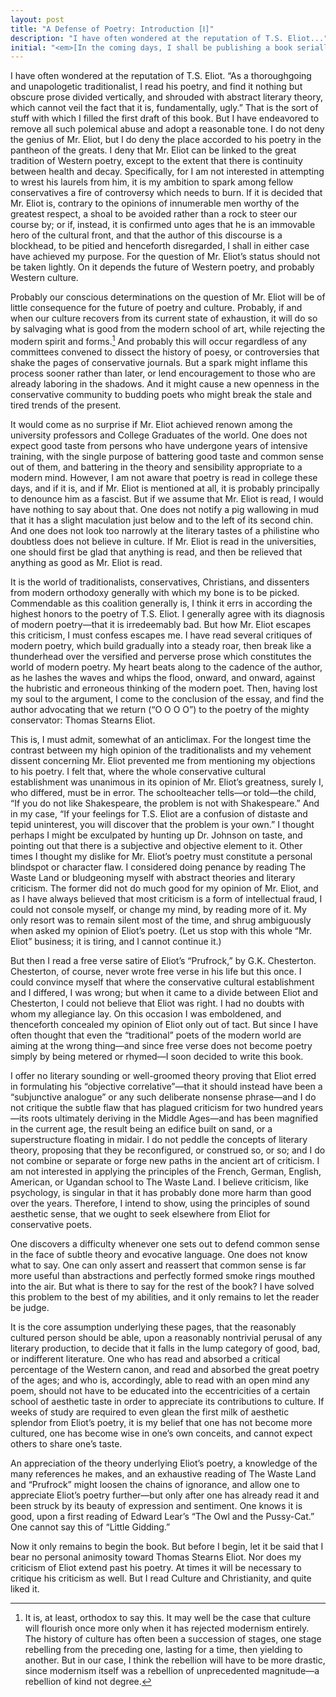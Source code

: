```yaml
---
layout: post
title: "A Defense of Poetry: Introduction [Ⅰ]"
description: "I have often wondered at the reputation of T.S. Eliot..."
initial: "<em>[In the coming days, I shall be publishing a book serially. Its full title is</em> A Defense of Poetry Against T.S. Eliot and the Modern School<em>. It is a short book, and since I am publishing it here, the reader can of course use his or her discretion, and disregard any references I have made to its possible effects on the outside world.]</em>"
---
```


I have often wondered at the reputation of T.S. Eliot. “As a thoroughgoing and unapologetic traditionalist, I read his poetry, and find it nothing but obscure prose divided vertically, and shrouded with abstract literary theory, which cannot veil the fact that it is, fundamentally, ugly.” That is the sort of stuff with which I filled the first draft of this book. But I have endeavored to remove all such polemical abuse and adopt a reasonable tone. I do not deny the genius of Mr. Eliot, but I do deny the place accorded to his poetry in the pantheon of the greats. I deny that Mr. Eliot can be linked to the great tradition of Western poetry, except to the extent that there is continuity between health and decay. Specifically, for I am not interested in attempting to wrest his laurels from him, it is my ambition to spark among fellow conservatives a fire of controversy which needs to burn. If it is decided that Mr. Eliot is, contrary to the opinions of innumerable men worthy of the greatest respect, a shoal to be avoided rather than a rock to steer our course by; or if, instead, it is confirmed unto ages that he is an immovable hero of the cultural front, and that the author of this discourse is a blockhead, to be pitied and henceforth disregarded, I shall in either case have achieved my purpose. For the question of Mr. Eliot’s status should not be taken lightly. On it depends the future of Western poetry, and probably Western culture.

Probably our conscious determinations on the question of Mr. Eliot will be of little consequence for the future of poetry and culture. Probably, if and when our culture recovers from its current state of exhaustion, it will do so by salvaging what is good from the modern school of art, while rejecting the modern spirit and forms.[^1] And probably this will occur regardless of any committees convened to dissect the history of poesy, or controversies that shake the pages of conservative journals. But a spark might inflame this process sooner rather than later, or lend encouragement to those who are already laboring in the shadows. And it might cause a new openness in the conservative community to budding poets who might break the stale and tired trends of the present.

It would come as no surprise if Mr. Eliot achieved renown among the university professors and College Graduates of the world. One does not expect good taste from persons who have undergone years of intensive training, with the single purpose of battering good taste and common sense out of them, and battering in the theory and sensibility appropriate to a modern mind. However, I am not aware that poetry is read in college these days, and if it is, and if Mr. Eliot is mentioned at all, it is probably principally to denounce him as a fascist. But if we assume that Mr. Eliot is read, I would have nothing to say about that. One does not notify a pig wallowing in mud that it has a slight maculation just below and to the left of its second chin. And one does not look too narrowly at the literary tastes of a philistine who doubtless does not believe in culture. If Mr. Eliot is read in the universities, one should first be glad that anything is read, and then be relieved that anything as good as Mr. Eliot is read.

It is the world of traditionalists, conservatives, Christians, and dissenters from modern orthodoxy generally with which my bone is to be picked. Commendable as this coalition generally is, I think it errs in according the highest honors to the poetry of T.S. Eliot. I generally agree with its diagnosis of modern poetry—that it is irredeemably bad. But how Mr. Eliot escapes this criticism, I must confess escapes me. I have read several critiques of modern poetry, which build gradually into a steady roar, then break like a thunderhead over the versified and perverse prose which constitutes the world of modern poetry. My heart beats along to the cadence of the author, as he lashes the waves and whips the flood, onward, and onward, against the hubristic and erroneous thinking of the modern poet. Then, having lost my soul to the argument, I come to the conclusion of the essay, and find the author advocating that we return (“O O O O”) to the poetry of the mighty conservator: Thomas Stearns Eliot.

This is, I must admit, somewhat of an anticlimax. For the longest time the contrast between my high opinion of the traditionalists and my vehement dissent concerning Mr. Eliot prevented me from mentioning my objections to his poetry. I felt that, where the whole conservative cultural establishment was unanimous in its opinion of Mr. Eliot’s greatness, surely I, who differed, must be in error. The schoolteacher tells—or told—the child, “If you do not like Shakespeare, the problem is not with Shakespeare.” And in my case, “If your feelings for T.S. Eliot are a confusion of distaste and tepid uninterest, you will discover that the problem is your own.” I thought perhaps I might be exculpated by hunting up Dr. Johnson on taste, and pointing out that there is a subjective and objective element to it. Other times I thought my dislike for Mr. Eliot’s poetry must constitute a personal blindspot or character flaw. I considered doing penance by reading The Waste Land or bludgeoning myself with abstract theories and literary criticism. The former did not do much good for my opinion of Mr. Eliot, and as I have always believed that most criticism is a form of intellectual fraud, I could not console myself, or change my mind, by reading more of it. My only resort was to remain silent most of the time, and shrug ambiguously when asked my opinion of Eliot’s poetry. (Let us stop with this whole “Mr. Eliot” business; it is tiring, and I cannot continue it.)

But then I read a free verse satire of Eliot’s “Prufrock,” by G.K. Chesterton. Chesterton, of course, never wrote free verse in his life but this once. I could convince myself that where the conservative cultural establishment and I differed, I was wrong; but when it came to a divide between Eliot and Chesterton, I could not believe that Eliot was right. I had no doubts with whom my allegiance lay. On this occasion I was emboldened, and thenceforth concealed my opinion of Eliot only out of tact. But since I have often thought that even the “traditional” poets of the modern world are aiming at the wrong thing—and since free verse does not become poetry simply by being metered or rhymed—I soon decided to write this book.

I offer no literary sounding or well-groomed theory proving that Eliot erred in formulating his “objective correlative”—that it should instead have been a “subjunctive analogue” or any such deliberate nonsense phrase—and I do not critique the subtle flaw that has plagued criticism for two hundred years—its roots ultimately deriving in the Middle Ages—and has been magnified in the current age, the result being an edifice built on sand, or a superstructure floating in midair. I do not peddle the concepts of literary theory, proposing that they be reconfigured, or construed so, or so; and I do not combine or separate or forge new paths in the ancient art of criticism. I am not interested in applying the principles of the French, German, English, American, or Ugandan school to The Waste Land. I believe criticism, like psychology, is singular in that it has probably done more harm than good over the years. Therefore, I intend to show, using the principles of sound aesthetic sense, that we ought to seek elsewhere from Eliot for conservative poets.

One discovers a difficulty whenever one sets out to defend common sense in the face of subtle theory and evocative language. One does not know what to say. One can only assert and reassert that common sense is far more useful than abstractions and perfectly formed smoke rings mouthed into the air. But what is there to say for the rest of the book? I have solved this problem to the best of my abilities, and it only remains to let the reader be judge.

It is the core assumption underlying these pages, that the reasonably cultured person should be able, upon a reasonably nontrivial perusal of any literary production, to decide that it falls in the lump category of good, bad, or indifferent literature. One who has read and absorbed a critical percentage of the Western canon, and read and absorbed the great poetry of the ages; and who is, accordingly, able to read with an open mind any poem, should not have to be educated into the eccentricities of a certain school of aesthetic taste in order to appreciate its contributions to culture. If weeks of study are required to even glean the first milk of aesthetic splendor from Eliot’s poetry, it is my belief that one has not become more cultured, one has become wise in one’s own conceits, and cannot expect others to share one’s taste.

An appreciation of the theory underlying Eliot’s poetry, a knowledge of the many references he makes, and an exhaustive reading of The Waste Land and “Prufrock” might loosen the chains of ignorance, and allow one to appreciate Eliot’s poetry further—but only after one has already read it and been struck by its beauty of expression and sentiment. One knows it is good, upon a first reading of Edward Lear’s “The Owl and the Pussy-Cat.” One cannot say this of “Little Gidding.”

Now it only remains to begin the book. But before I begin, let it be said that I bear no personal animosity toward Thomas Stearns Eliot. Nor does my criticism of Eliot extend past his poetry. At times it will be necessary to critique his criticism as well. But I read Culture and Christianity, and quite liked it.

[^1]: It is, at least, orthodox to say this. It may well be the case that culture will flourish once more only when it has rejected modernism entirely. The history of culture has often been a succession of stages, one stage rebelling from the preceding one, lasting for a time, then yielding to another. But in our case, I think the rebellion will have to be more drastic, since modernism itself was a rebellion of unprecedented magnitude—a rebellion of kind not degree.
